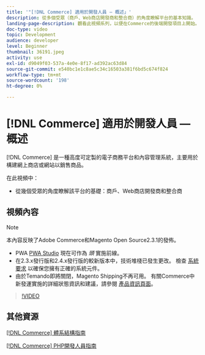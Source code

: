 ```yaml
---
title: '"[!DNL Commerce] 適用於開發人員 — 概述」'
description: 從多個受眾（商戶、Web商店開發商和整合商）的角度瞭解平台的基本知識。
landing-page-description: 觀看此視頻系列，以便在Commerce的後端開發項目上開始。
doc-type: video
topic: Development
audience: developer
level: Beginner
thumbnail: 36191.jpeg
activity: use
exl-id: d9049f03-537a-4e0e-8f17-ad392ac63d84
source-git-commit: e540bc1e1c8ae5c34c16503a381f6bd5c674f824
workflow-type: tm+mt
source-wordcount: '198'
ht-degree: 0%

---
```


# [!DNL Commerce] 適用於開發人員 — 概述

[!DNL Commerce] 是一種高度可定製的電子商務平台和內容管理系統，主要用於構建網上商店或網站以銷售商品。

在此視頻中：

- 從幾個受眾的角度瞭解該平台的基礎：商戶、Web商店開發商和整合商

## 視頻內容

>[!NOTE]
>
>本內容反映了Adobe Commerce和Magento Open Source2.3.1的發佈。
>
>- PWA [PWA Studio](http://pwastudio.io/) 現在可作為 _頭_ 實施前線。
>- 在2.3.x發行版和2.4.x發行版的較新版本中，技術堆棧已發生更改。 檢查 [系統要求](https://devdocs.magento.com/guides/v2.4/install-gde/system-requirements.html) 以確保您擁有正確的系統元件。
>- 由於Temando即將關閉，Magento Shipping不再可用。 有關Commerce中新發運實施的詳細狀態資訊和建議，請參閱 [產品資訊頁面](https://magento.com/shipping)。



>[!VIDEO](https://video.tv.adobe.com/v/36191?quality=12&learn=on)

## 其他資源

[[!DNL Commerce] 體系結構指南](https://devdocs.magento.com/guides/v2.4/architecture/bk-architecture.html)

[[!DNL Commerce] PHP開發人員指南](https://devdocs.magento.com/guides/v2.4/extension-dev-guide/bk-extension-dev-guide.html)
